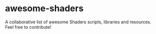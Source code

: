 # awesome-shaders
A collaborative list of awesome Shaders scripts, libraries and resources. Feel free to contribute!
